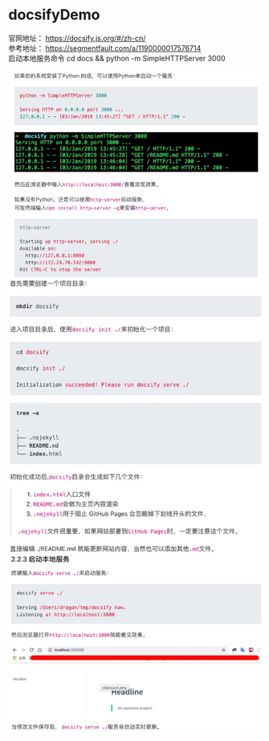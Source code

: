 # docsifyDemo
官网地址： https://docsify.js.org/#/zh-cn/  
参考地址： https://segmentfault.com/a/1190000017576714  
启动本地服务命令 cd docs && python -m SimpleHTTPServer 3000  

![img](readImg/docsity1.jpg "docsify1")  
![img](readImg/docsity2.jpg "docsify2")  
![img](readImg/docsity3.jpg "docsify3")
